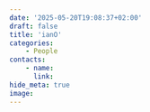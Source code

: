 ```yaml
---
date: '2025-05-20T19:08:37+02:00'
draft: false
title: 'ianO'
categories:
    - People
contacts:
    - name: 
      link: 
hide_meta: true
image: 
---
```

